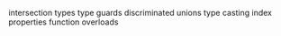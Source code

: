 intersection types
type guards
discriminated unions
type casting
index properties
function overloads
